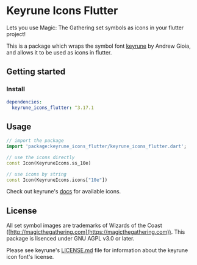 # Keyrune Icons Flutter

Lets you use Magic: The Gathering set symbols as icons in your flutter project! 

This is a package which wraps the symbol font [keyrune](https://github.com/andrewgioia/Keyrune) by Andrew Gioia, and allows it to be used as icons in flutter.

## Getting started

### Install

```yaml
dependencies:
  keyrune_icons_flutter: ^3.17.1
```

## Usage

```dart
// import the package
import 'package:keyrune_icons_flutter/keyrune_icons_flutter.dart';

// use the icons directly
const Icon(KeyruneIcons.ss_10e)

// use icons by string
const Icon(KeyruneIcons.icons["10e"])
```

Check out keyrune's [docs](https://keyrune.andrewgioia.com/icons.html) for available icons.


## License

All set symbol images are trademarks of Wizards of the Coast ([http://magicthegathering.com](https://magicthegathering.com)). This package is lisenced under GNU AGPL v3.0 or later. 

Please see keyrune's [LICENSE.md](https://github.com/andrewgioia/keyrune/blob/master/LICENSE.md) file for information about the keyrune icon font's license.
